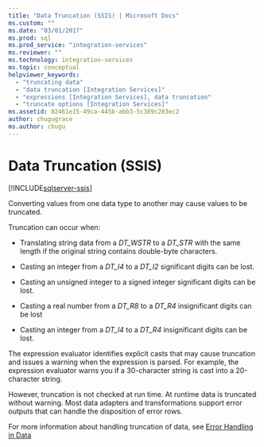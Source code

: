```yaml
---
title: "Data Truncation (SSIS) | Microsoft Docs"
ms.custom: ""
ms.date: "03/01/2017"
ms.prod: sql
ms.prod_service: "integration-services"
ms.reviewer: ""
ms.technology: integration-services
ms.topic: conceptual
helpviewer_keywords: 
  - "truncating data"
  - "data truncation [Integration Services]"
  - "expressions [Integration Services], data truncation"
  - "truncate options [Integration Services]"
ms.assetid: 02461e15-49ca-445b-abb3-5c369c283ec2
author: chugugrace
ms.author: chugu
---
```

# Data Truncation (SSIS)

[!INCLUDE[sqlserver-ssis](../../includes/applies-to-version/sqlserver-ssis.md)]


  Converting values from one data type to another may cause values to be truncated.  
  
 Truncation can occur when:  
  
-   Translating string data from a *DT_WSTR* to a *DT_STR* with the same length  if the original string contains double-byte characters.  
  
-   Casting an integer from a *DT_I4* to a *DT_I2* significant digits can be lost.  
  
-   Casting an unsigned integer to a signed integer significant digits can be lost.  
  
-   Casting a real number from a *DT_R8* to a *DT_R4* insignificant digits can be lost  
  
-   Casting an integer from a *DT_I4* to a *DT_R4* insignificant digits can be lost.  
  
 The expression evaluator identifies explicit casts that may cause truncation and issues a warning when the expression is parsed. For example, the expression evaluator warns you if a 30-character string is cast into a 20-character string.  
  
 However, truncation is not checked at run time. At runtime data is truncated without warning. Most data adapters and transformations support error outputs that can handle the disposition of error rows.  
  
 For more information about handling truncation of data, see [Error Handling in Data](../../integration-services/data-flow/error-handling-in-data.md)  
  
  
